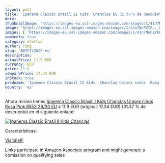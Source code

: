 ```yaml
---
layout: post
title: 'Ipanema Classic Brasil II Kids  Chanclas al 31.37 % de descuento'
date: 
thumbnailImage: 'https://images-eu.ssl-images-amazon.com/images/I/41n7NnPZYEL._SL200_.jpg'
image: 'https://images-eu.ssl-images-amazon.com/images/I/41n7NnPZYEL._SL200_.jpg'
images: [ 'https://images-eu.ssl-images-amazon.com/images/I/41n7NnPZYEL._SL200_.jpg' ]
comments: true
category: ofertas
author: ring
slug: 'B07FJVQ82S-es'
description:
actualPrice: 11.9 EUR
currency: EUR
price: 11.9
comparePrice: 17.34 EUR
inStock: true
prodname: 'Ipanema Classic Brasil II Kids  Chanclas Unisex niños  Rosa  Pink 8553   29/30 EU'
country: 'es'
---
```


Ahora mismo tienes [Ipanema Classic Brasil II Kids  Chanclas Unisex niños  Rosa  Pink 8553   29/30 EU](https://www.amazon.es/dp/B07FJVQ82S/?tag=tolees-21) a 11.9 EUR (original: 17.34 EUR) (31.37 %  de descuento) en el siguiente enlace!

[![Ipanema Classic Brasil II Kids  Chanclas](https://images-eu.ssl-images-amazon.com/images/I/41n7NnPZYEL._SL200_.jpg)](https://www.amazon.es/dp/B07FJVQ82S/?tag=tolees-21)

Características:


[Visítala!!!](https://www.amazon.es/dp/B07FJVQ82S/?tag=tolees-21)

Links participate in Amazon Associate program and might generate a comission on qualifying sales
